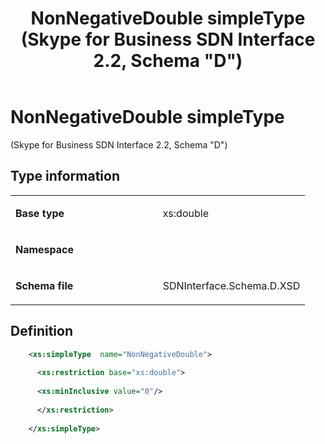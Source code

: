 ﻿---
title: NonNegativeDouble simpleType (Skype for Business SDN Interface 2.2, Schema "D")
TOCTitle: NonNegativeDouble simpleType
ms:assetid: 2064bd04-273e-df5d-c7b7-9f55c1c62a41
ms:mtpsurl: https://msdn.microsoft.com/en-us/library/Mt171049(v=office.16)
ms:contentKeyID: 65855623
ms.date: 08/24/2015
mtps_version: v=office.16
dev_langs:
- xml
---

# NonNegativeDouble simpleType 

(Skype for Business SDN Interface 2.2, Schema \"D\")


## Type information

<table>
<colgroup>
<col style="width: 50%" />
<col style="width: 50%" />
</colgroup>
<tbody>
<tr class="odd">
<td><p><strong>Base type</strong></p></td>
<td><p>xs:double</p></td>
</tr>
<tr class="even">
<td><p><strong>Namespace</strong></p></td>
<td><p></p></td>
</tr>
<tr class="odd">
<td><p><strong>Schema file</strong></p></td>
<td><p>SDNInterface.Schema.D.XSD</p></td>
</tr>
</tbody>
</table>


## Definition

```xml
    <xs:simpleType  name="NonNegativeDouble">
    
      <xs:restriction base="xs:double">
    
      <xs:minInclusive value="0"/>
    
      </xs:restriction>
      
    </xs:simpleType>
  
```

